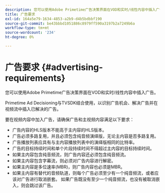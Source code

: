 ```yaml
---
description: 您可以使用Adobe Primetime广告决策界面在VOD和实时/线性内容中插入广告。
title: 广告要求
exl-id: 164a5e79-1634-4853-a2b9-d4b5bdbbf190
source-git-commit: be43bbbd1051886c8979ff590a3197b2a7249b6a
workflow-type: tm+mt
source-wordcount: '234'
ht-degree: 0%

---
```


# 广告要求 {#advertising-requirements}

您可以使用Adobe Primetime广告决策界面在VOD和实时/线性内容中插入广告。

<!--<a id="section_A2966DC850E140FE9400A1D9E412F819"></a>-->

Primetime Ad Decisioning与TVSDK结合使用，以识别广告机会、解决广告并在视频流中插入已解决的广告。

要在视频内容中加入广告，请确保广告和主视频内容满足以下要求：

* 广告内容的HLS版本不能高于主内容的HLS版本。
* 广告必须多路复用，并且必须包含纯音频演绎版，无论主内容是否多路复用。
* 广告播放列表应具有与主内容播放列表中的演绎版相同的比特率。
* 广告的目标持续时间和单个片段持续时间不得超过主内容的目标持续时间。
* 如果主内容包含纯音频流，则广告内容还必须包含纯音频流。
* 如果主内容包含字幕流，则必须对广告内容进行解密。
* 如果主内容是多位速率(MBR)，则广告内容也必须是MBR。
* 如果主内容有替代的音频轨道，则每个广告必须至少有一个纯音频流，或者应该对广告进行取消嵌套。 如果广告既没有至少一个纯音频流，也没有被取消嵌入，则会跳过该广告。
